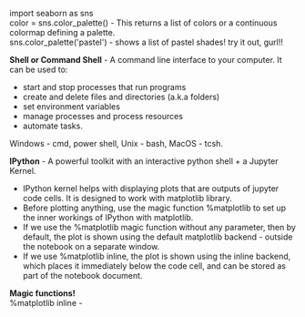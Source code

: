 import seaborn as sns <br>
color = sns.color_palette() - This returns a list of colors or a continuous colormap defining a palette. <br>
sns.color_palette('pastel') - shows a list of pastel shades! try it out, gurl!! <br>

**Shell or Command Shell** - A command line interface to your computer. It can be used to: <br>
- start and stop processes that run programs <br>
- create and delete files and directories (a.k.a folders)  <br>
- set environment variables  <br>
- manage processes and process resources  <br>
- automate tasks.

Windows - cmd, power shell, Unix - bash, MacOS - tcsh.

**IPython** - A powerful toolkit with an interactive python shell + a Jupyter Kernel.
- IPython kernel helps with displaying plots that are outputs of jupyter code cells. It is designed to work with matplotlib library.
- Before plotting anything, use the magic function %matplotlib to set up the inner workings of IPython with matplotlib.
- If we use the %matplotlib magic function without any parameter, then by default, the plot is shown using the default matplotlib backend - outside the notebook on a separate window.
- If we use %matplotlib inline, the plot is shown using the inline backend, which places it immediately below the code cell, and can be stored as part of the notebook document.

**Magic functions!** <br>
%matplotlib inline - 
